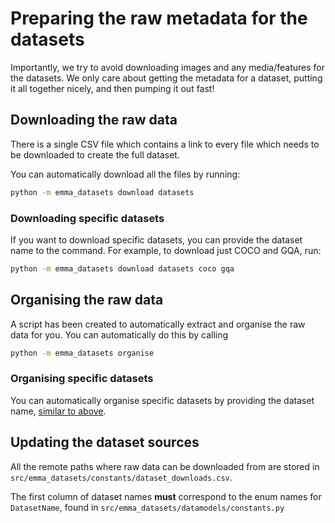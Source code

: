 # Preparing the raw metadata for the datasets

Importantly, we try to avoid downloading images and any media/features for the datasets. We only care about getting the metadata for a dataset, putting it all together nicely, and then pumping it out fast!

## Downloading the raw data

There is a single CSV file which contains a link to every file which needs to be downloaded to create the full dataset.

You can automatically download all the files by running:

```bash
python -m emma_datasets download datasets
```

### Downloading specific datasets

If you want to download specific datasets, you can provide the dataset name to the command. For example, to download just COCO and GQA, run:

```bash
python -m emma_datasets download datasets coco gqa
```

## Organising the raw data

A script has been created to automatically extract and organise the raw data for you. You can automatically do this by calling

```bash
python -m emma_datasets organise
```

### Organising specific datasets

You can automatically organise specific datasets by providing the dataset name, [similar to above](#downloading-specific-datasets).

## Updating the dataset sources

All the remote paths where raw data can be downloaded from are stored in `src/emma_datasets/constants/dataset_downloads.csv`.

The first column of dataset names **must** correspond to the enum names for `DatasetName`, found in `src/emma_datasets/datamodels/constants.py`
